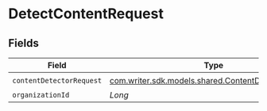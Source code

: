 # DetectContentRequest


## Fields

| Field                                                                                                | Type                                                                                                 | Required                                                                                             | Description                                                                                          |
| ---------------------------------------------------------------------------------------------------- | ---------------------------------------------------------------------------------------------------- | ---------------------------------------------------------------------------------------------------- | ---------------------------------------------------------------------------------------------------- |
| `contentDetectorRequest`                                                                             | [com.writer.sdk.models.shared.ContentDetectorRequest](../../models/shared/ContentDetectorRequest.md) | :heavy_check_mark:                                                                                   | N/A                                                                                                  |
| `organizationId`                                                                                     | *Long*                                                                                               | :heavy_minus_sign:                                                                                   | N/A                                                                                                  |